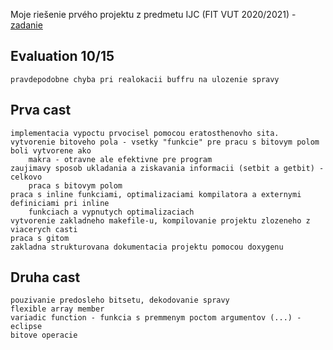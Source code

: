 Moje riešenie prvého projektu z predmetu IJC (FIT VUT 2020/2021) - [zadanie](assignment.html)

## Evaluation 10/15
    pravdepodobne chyba pri realokacii buffru na ulozenie spravy

## Prva cast 
    implementacia vypoctu prvocisel pomocou eratosthenovho sita.
    vytvorenie bitoveho pola - vsetky "funkcie" pre pracu s bitovym polom boli vytvorene ako 
        makra - otravne ale efektivne pre program
    zaujimavy sposob ukladania a ziskavania informacii (setbit a getbit) - celkovo 
        praca s bitovym polom
    praca s inline funkciami, optimalizaciami kompilatora a externymi definiciami pri inline
        funkciach a vypnutych optimalizaciach
    vytvorenie zakladneho makefile-u, kompilovanie projektu zlozeneho z viacerych casti
    praca s gitom
    zakladna strukturovana dokumentacia projektu pomocou doxygenu

## Druha cast 
    pouzivanie predosleho bitsetu, dekodovanie spravy
    flexible array member
    variadic function - funkcia s premmenym poctom argumentov (...) - eclipse
    bitove operacie
